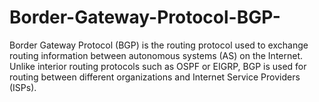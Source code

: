 # Border-Gateway-Protocol-BGP-
Border Gateway Protocol (BGP) is the routing protocol used to exchange routing information between autonomous systems (AS) on the Internet. Unlike interior routing protocols such as OSPF or EIGRP, BGP is used for routing between different organizations and Internet Service Providers (ISPs).
